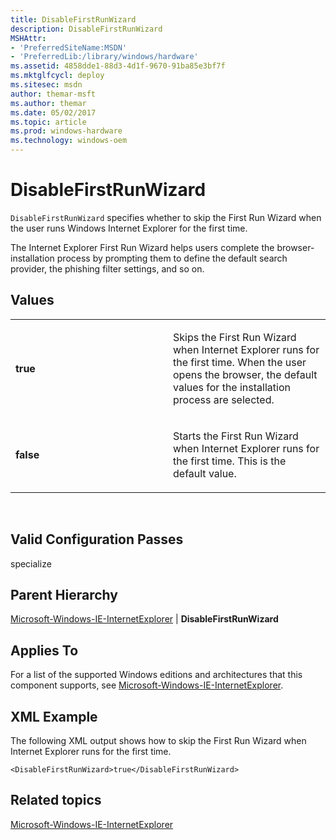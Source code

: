 ```yaml
---
title: DisableFirstRunWizard
description: DisableFirstRunWizard
MSHAttr:
- 'PreferredSiteName:MSDN'
- 'PreferredLib:/library/windows/hardware'
ms.assetid: 4858dde1-88d3-4d1f-9670-91ba85e3bf7f
ms.mktglfcycl: deploy
ms.sitesec: msdn
author: themar-msft
ms.author: themar
ms.date: 05/02/2017
ms.topic: article
ms.prod: windows-hardware
ms.technology: windows-oem
---
```


# DisableFirstRunWizard


`DisableFirstRunWizard` specifies whether to skip the First Run Wizard when the user runs Windows Internet Explorer for the first time.

The Internet Explorer First Run Wizard helps users complete the browser-installation process by prompting them to define the default search provider, the phishing filter settings, and so on.

## Values


<table>
<colgroup>
<col width="50%" />
<col width="50%" />
</colgroup>
<tbody>
<tr class="odd">
<td><p><strong>true</strong></p></td>
<td><p>Skips the First Run Wizard when Internet Explorer runs for the first time. When the user opens the browser, the default values for the installation process are selected.</p></td>
</tr>
<tr class="even">
<td><p><strong>false</strong></p></td>
<td><p>Starts the First Run Wizard when Internet Explorer runs for the first time. This is the default value.</p></td>
</tr>
</tbody>
</table>

 

## Valid Configuration Passes


specialize

## Parent Hierarchy


[Microsoft-Windows-IE-InternetExplorer](microsoft-windows-ie-internetexplorer.md) | **DisableFirstRunWizard**

## Applies To


For a list of the supported Windows editions and architectures that this component supports, see [Microsoft-Windows-IE-InternetExplorer](microsoft-windows-ie-internetexplorer.md).

## XML Example


The following XML output shows how to skip the First Run Wizard when Internet Explorer runs for the first time.

```
<DisableFirstRunWizard>true</DisableFirstRunWizard>
```

## Related topics


[Microsoft-Windows-IE-InternetExplorer](microsoft-windows-ie-internetexplorer.md)

 

 







